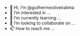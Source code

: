 - 👋 Hi, I’m @guilhermeoliveiralima
- 👀 I’m interested in ...
- 🌱 I’m currently learning ...
- 💞️ I’m looking to collaborate on ...
- 📫 How to reach me ...

<!---
guilhermeoliveiralima/guilhermeoliveiralima is a ✨ special ✨ repository because its `README.md` (this file) appears on your GitHub profile.
You can click the Preview link to take a look at your changes.
--->

